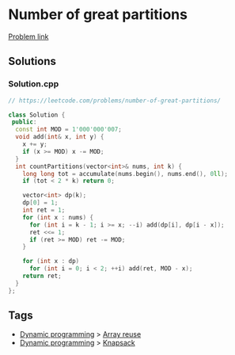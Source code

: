 # Number of great partitions

[Problem link](https://leetcode.com/problems/number-of-great-partitions/)

## Solutions


### Solution.cpp
```cpp
// https://leetcode.com/problems/number-of-great-partitions/

class Solution {
 public:
  const int MOD = 1'000'000'007;
  void add(int& x, int y) {
    x += y;
    if (x >= MOD) x -= MOD;
  }
  int countPartitions(vector<int>& nums, int k) {
    long long tot = accumulate(nums.begin(), nums.end(), 0ll);
    if (tot < 2 * k) return 0;

    vector<int> dp(k);
    dp[0] = 1;
    int ret = 1;
    for (int x : nums) {
      for (int i = k - 1; i >= x; --i) add(dp[i], dp[i - x]);
      ret <<= 1;
      if (ret >= MOD) ret -= MOD;
    }

    for (int x : dp)
      for (int i = 0; i < 2; ++i) add(ret, MOD - x);
    return ret;
  }
};
```
## Tags

* [Dynamic programming](/Collections/dynamic-programming.md#dynamic-programming) > [Array reuse](/Collections/dynamic-programming.md#array-reuse)
* [Dynamic programming](/Collections/dynamic-programming.md#dynamic-programming) > [Knapsack](/Collections/dynamic-programming.md#knapsack)
